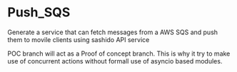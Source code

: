 # Push_SQS
Generate a service that can fetch messages from a AWS SQS and push them to movile clients using sashido API service

POC branch will act as a Proof of concept branch. This is why it try to make use of concurrent actions without formall use of asyncio based modules.
